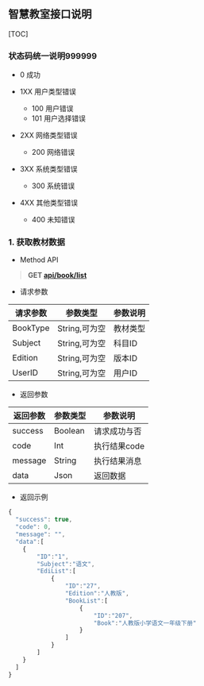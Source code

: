 
## 智慧教室接口说明

[TOC]

### 状态码统一说明999999
- 0 成功

- 1XX 用户类型错误
    - 100 用户错误
    - 101 用户选择错误

- 2XX 网络类型错误
    - 200 网络错误

- 3XX 系统类型错误
    - 300 系统错误

- 4XX 其他类型错误
    - 400 未知错误


### 1. 获取教材数据

- Method API
>  **GET [api/book/list](#)**

- 请求参数

| 请求参数      |     参数类型    |   参数说明   |
| ----------- | ---------------|----------- |
| BookType    | String,可为空   |  教材类型    |
| Subject     | String,可为空   |  科目ID     |
| Edition     | String,可为空   |  版本ID     |
| UserID      | String,可为空   |  用户ID     |

- 返回参数

| 返回参数      |     参数类型 |   参数说明    |
| ----------- | ------------| ----------- |
| success     |   Boolean   |  请求成功与否  |
| code        |   Int       |  执行结果code |
| message     |   String    |  执行结果消息  |
| data        |   Json      |  返回数据     |

- 返回示例

```js
{
  "success": true,
  "code": 0,
  "message": "",
  "data":[
    {
        "ID":"1",
        "Subject":"语文",
        "EdiList":[
            {
                "ID":"27",
                "Edition":"人教版",
                "BookList":[
                    {
                        "ID":"207",
                        "Book":"人教版小学语文一年级下册"
                    }
                ]
            }
        ]
    }
  ]
}
```
